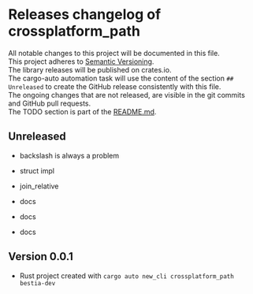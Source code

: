 # Releases changelog of crossplatform_path

All notable changes to this project will be documented in this file.  
This project adheres to [Semantic Versioning](https://semver.org/spec/v2.0.0.html).  
The library releases will be published on crates.io.  
The cargo-auto automation task will use the content of the section `## Unreleased` to create
the GitHub release consistently with this file.  
The ongoing changes that are not released, are visible in the git commits and GitHub pull requests.  
The TODO section is part of the [README.md](https://github.com/bestia-dev/crossplatform_path).  

## Unreleased

- backslash is always a problem

- struct impl

- join_relative

- docs

- docs

- docs

## Version 0.0.1

- Rust project created with `cargo auto new_cli crossplatform_path bestia-dev`
